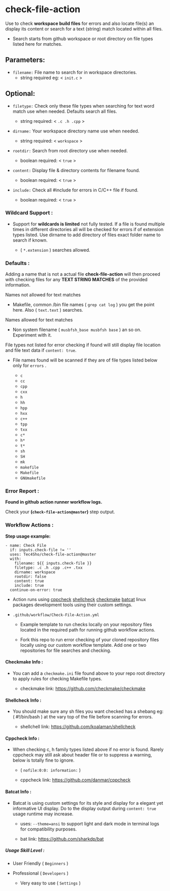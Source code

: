 # check-file-action

Use to check **workspace build files** for errors and also locate file(s) an display its content or search for a text (string) match located within all files.

- Search starts from github workspace or root directory on file types listed here for matches.

## Parameters:

- `filename:`  File name to search for in workspace directories.
  - string required eg: < `init.c` >

## Optional:

- `filetype:`  Check only these file types when searching for text word match use when needed. Defaults search all files.
  - string required: < `.c .h .cpp` >

- `dirname:`  Your workspace directory name use when needed.
  - string required: < `workspace` >

- `rootdir:`  Search from root directory use when needed.
  - boolean required: < `true` >

- `content:`  Display file & directory contents for filename found.
  - boolean required: < `true` >

- `include:`  Check all #include <name> for errors in C/C++ file if found.
  - boolean required: < `true` >

### Wildcard Support :

- Support for **wildcards is limited** not fully tested. If a file is found multiple times in different directories all will be checked for errors if of extension types listed. Use dirname to add directory of files exact folder name to search if known.
  
  - ( `*.extension` ) searches allowed.
 
### Defaults :

Adding a name that is not a actual file **check-file-action** will then proceed with checking files for any **TEXT STRING MATCHES** of the provided information.

Names not allowed for text matches

- Makefile, common /bin file names ( `grep cat log` ) you get the point here. Also ( `text.text` ) searches.

Names allowed for text matches 

- Non system filename ( `musbfsh_base musbfsh base` ) an so on. Experiment with it.

File types not listed for error checking if found will still display file location and file text data if `content: true`.

- File names found will be scanned if they are of file types listed below only for `errors` .
  
  - `c`
  - `cc`
  - `cpp`
  - `cxx`
  - `h`
  - `hh`
  - `hpp`
  - `hxx`
  - `c++`
  - `tpp`
  - `txx`
  - `c*`
  - `h*`
  - `t*`
  - `sh`
  - `SH`
  - `mk`
  - `makefile`
  - `Makefile`
  - `GNUmakefile`

### Error Report :

**Found in github action runner workflow logs.**

Check your **(`check-file-action@master`)** step output.

### Workflow Actions :

**Step usage example:**


    - name: Check File
      if: inputs.check-file != ''
      uses: Tec4Sho/check-file-action@master
      with:
        filename: ${{ inputs.check-file }}
        filetype: .c .h .cpp .c++ .txx
        dirname: workspace
        rootdir: false
        content: true
        include: true
      continue-on-error: true


- Action runs using [cppcheck](https://github.com/danmar/cppcheck) [shellcheck](https://github.com/koalaman/shellcheck)
[checkmake](https://github.com/checkmake/checkmake)
[batcat](https://github.com/sharkdp/bat) linux packages development tools using their custom settings.

- `.github/workflow/Check-File-Action.yml`
  
  - Example template to run checks locally on your repository files located in the required path for running github workflow actions.
    
  - Fork this repo to run error checking of your cloned repository files locally using our custom workflow template. Add one or two repositories for file searches and checking.

#### Checkmake Info :

- You can add a `checkmake.ini` file found above to your repo root directory to apply rules for checking Makefile types.

  - checkmake link: 
https://github.com/checkmake/checkmake

#### Shellcheck Info :

- You should make sure any sh files you want checked has a shebang eg: ( #!/bin/bash ) at the vary top of the file before scanning for errors.

  - shellchell link:
https://github.com/koalaman/shellcheck

#### Cppcheck Info :

- When checking c, h family types listed above if no error is found. Rarely cppcheck may still ask about header file or to suppress a warning, below is totally fine to ignore.
  
  - ( `nofile:0:0: information:` )

  - cppcheck link:
https://github.com/danmar/cppcheck

#### Batcat Info :

- Batcat is using custom settings for its style and display for a elegant yet informative UI display. Do to the display output during `content: true` usage runtime may increase.

  - uses: ` --theme=ansi ` to support light and dark mode in terminal logs for compatibility purposes.

  - bat link:
https://github.com/sharkdp/bat

##### Usage Skill Level :

- User Friendly ( `Beginners` )

- Professional ( `Developers` )

  - Very easy to use ( `Settings` )
